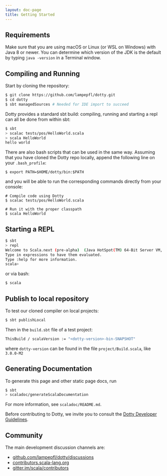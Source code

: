 ```yaml
---
layout: doc-page
title: Getting Started
---
```




Requirements
------------
Make sure that you are using macOS or Linux (or WSL on Windows) with Java 8 or newer. You can determine which version of the JDK is the
default by typing `java -version` in a Terminal window.

Compiling and Running
---------------------
Start by cloning the repository:

```bash
$ git clone https://github.com/lampepfl/dotty.git
$ cd dotty
$ sbt managedSources # Needed for IDE import to succeed
```

Dotty provides a standard sbt build: compiling, running and starting a repl can
all be done from within sbt:

```bash
$ sbt
> scalac tests/pos/HelloWorld.scala
> scala HelloWorld
hello world
```

There are also bash scripts that can be used in the same way. Assuming that you have cloned the Dotty repo locally, append
the following line on your `.bash_profile`:

```shell
$ export PATH=$HOME/dotty/bin:$PATH
```

and you will be able to run the corresponding commands directly from your console:

```shell
# Compile code using Dotty
$ scalac tests/pos/HelloWorld.scala

# Run it with the proper classpath
$ scala HelloWorld
```


Starting a REPL
---------------
```bash
$ sbt
> repl
Welcome to Scala.next (pre-alpha)  (Java HotSpot(TM) 64-Bit Server VM, Java 1.8.0_101).
Type in expressions to have them evaluated.
Type :help for more information.
scala>
```

or via bash:

```bash
$ scala
```
Publish to local repository
---------------------------------
To test our cloned compiler on local projects:

```bash
$ sbt publishLocal
```
Then in the `build.sbt` file of a test project:

```bash
ThisBuild / scalaVersion := "<dotty-version>-bin-SNAPSHOT"
```
where `dotty-version` can be found in the file `project/Build.scala`, like `3.0.0-M2`


Generating Documentation
-------------------------
To generate this page and other static page docs, run
```bash
$ sbt
> scaladoc/generateScalaDocumentation
```
For more information, see `scaladoc/README.md`.

Before contributing to Dotty, we invite you to consult the
[Dotty Developer Guidelines](https://github.com/lampepfl/dotty/blob/main/CONTRIBUTING.md).


Community
-------------
The main development discussion channels are:
- [github.com/lampepfl/dotty/discussions](https://github.com/lampepfl/dotty/discussions)
- [contributors.scala-lang.org](https://contributors.scala-lang.org)
- [gitter.im/scala/contributors](https://gitter.im/scala/contributors)
